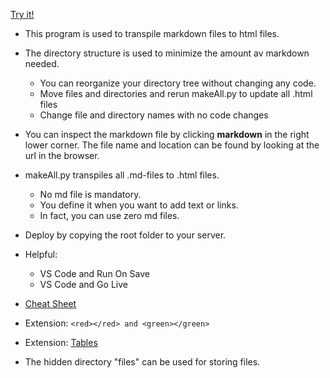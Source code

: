 [Try it!](https://christernilsson.github.io/2023/023B-SeniorSchack/Seniorschack_Stockholm)

* This program is used to transpile markdown files to html files.

* The directory structure is used to minimize the amount av markdown needed.
    * You can reorganize your directory tree without changing any code.
    * Move files and directories and rerun makeAll.py to update all .html files
    * Change file and directory names with no code changes

* You can inspect the markdown file by clicking **markdown** in the right lower corner.
The file name and location can be found by looking at the url in the browser.

* makeAll.py transpiles all .md-files to .html files.
    * No md file is mandatory.
    * You define it when you want to add text or links.
    * In fact, you can use zero md files.

* Deploy by copying the root folder to your server.

* Helpful: 
    * VS Code and Run On Save
    * VS Code and Go Live

* [Cheat Sheet](https://commonmark.org/help/)

* Extension: ```<red></red> and <green></green>```
* Extension: [Tables](https://python-markdown.github.io/extensions/tables/)

* The hidden directory "files" can be used for storing files.